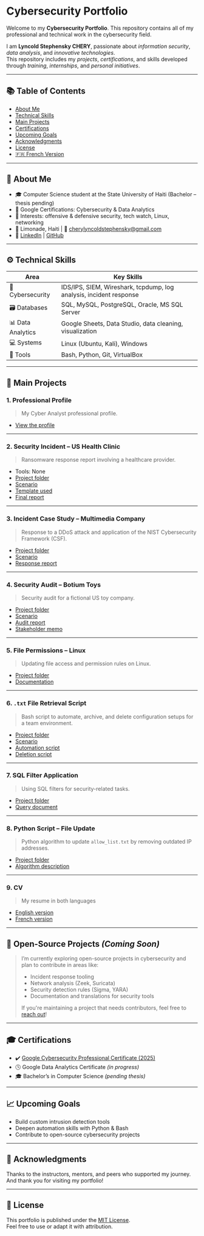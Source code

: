 # Cybersecurity Portfolio

Welcome to my **Cybersecurity Portfolio**. This repository contains all of my professional and technical work in the cybersecurity field.

I am **Lyncold Stephensky CHERY**, passionate about _information security_, _data analysis_, and _innovative technologies_.  
This repository includes my _projects_, _certifications_, and skills developed through _training_, _internships_, and _personal initiatives_.

---

## 📚 Table of Contents

- [About Me](#about-me)
- [Technical Skills](#technical-skills)
- [Main Projects](#main-projects)
- [Certifications](#certifications)
- [Upcoming Goals](#upcoming-goals)
- [Acknowledgments](#acknowledgments)
- [License](#license)
- [🇫🇷 French Version](../French_version/README_fr.md)

---

## 👤 About Me

- 🎓 Computer Science student at the State University of Haiti (Bachelor – thesis pending)
- 📂 Google Certifications: Cybersecurity & Data Analytics
- 🧠 Interests: offensive & defensive security, tech watch, Linux, networking
- 📍 Limonade, Haiti | 📧 cherylyncoldstephensky@gmail.com  
- 🔗 [LinkedIn](https://www.linkedin.com/in/lyncold-stephensky-chery) | [GitHub](https://github.com/Lync97)

---

## ⚙️ Technical Skills

| Area             | Key Skills |
|------------------|------------|
| 🔐 Cybersecurity  | IDS/IPS, SIEM, Wireshark, tcpdump, log analysis, incident response |
| 🗃️ Databases      | SQL, MySQL, PostgreSQL, Oracle, MS SQL Server |
| 📊 Data Analytics | Google Sheets, Data Studio, data cleaning, visualization |
| 💻 Systems        | Linux (Ubuntu, Kali), Windows |
| 🧪 Tools          | Bash, Python, Git, VirtualBox |

---

## 📁 Main Projects

### 1. Professional Profile
> My Cyber Analyst professional profile.

- [View the profile](./profil-professionnel/Profile_profesionnel-Lyncold_Stephensky_CHERY.pdf)

---

### 2. Security Incident – US Health Clinic
> Ransomware response report involving a healthcare provider.

- Tools: None  
- [Project folder](./gestion_incident/Ransomware_Incident_Clinic_US_2025/Incident_Response_Report.pdf)
- [Scenario](./gestion_incident/Ransomware_Incident_Clinic_US_2025/Incident_Scenario.pdf)
- [Template used](./gestion_incident/Ransomware_Incident_Clinic_US_2025/Incident_Log_Template.pdf)
- [Final report](./gestion_incident/Ransomware_Incident_Clinic_US_2025/Incident_Response_Report.pdf)

---

### 3. Incident Case Study – Multimedia Company
> Response to a DDoS attack and application of the NIST Cybersecurity Framework (CSF).

- [Project folder](./gestion_incident/the_incident_case_study_of_a_enterprise_multimedia/)
- [Scenario](./gestion_incident/the_incident_case_study_of_a_enterprise_multimedia/cyber_security_incident_scenario.pdf)
- [Response report](./gestion_incident/the_incident_case_study_of_a_enterprise_multimedia/cyber_security_incident_response.pdf)

---

### 4. Security Audit – Botium Toys
> Security audit for a fictional US toy company.

- [Project folder](./Audit/Botium_Toys/)
- [Scenario](./Audit/Botium_Toys/Botium-toys_scenario.md)
- [Audit report](./Audit/Botium_Toys/Botium_Toys_cybersecurity_audit_fictive_company.pdf)
- [Stakeholder memo](./Audit/Botium_Toys/Botium_Toys_memo_for_stakeholders.pdf)

---

### 5. File Permissions – Linux
> Updating file access and permission rules on Linux.

- [Project folder](./linux_and_sql/linux/)
- [Documentation](./linux_and_sql/linux/relative_autorization_of_files_on_linux.pdf)

---

### 6. `.txt` File Retrieval Script
> Bash script to automate, archive, and delete configuration setups for a team environment.

- [Project folder](./linux_and_sql/linux/Project_Initializer/)
- [Scenario](./linux_and_sql/linux/Project_Initializer/README.md)
- [Automation script](./linux_and_sql/linux/Project_Initializer/project_initializer.sh)
- [Deletion script](./linux_and_sql/linux/Project_Initializer/remove_project_initializer.sh)

---

### 7. SQL Filter Application
> Using SQL filters for security-related tasks.

- [Project folder](./linux_and_sql/sql/)
- [Query document](./linux_and_sql/sql/apply_sql_filters.pdf)

---

### 8. Python Script – File Update
> Python algorithm to update `allow_list.txt` by removing outdated IP addresses.

- [Project folder](./python/)
- [Algorithm description](./python/update_a_python_file_with_an_algorithm.pdf)

---

### 9. CV
> My resume in both languages

- [English version](./cv/cv_en.pdf)
- [French version](./cv/cv_fr.pdf)

---

## 📂 Open-Source Projects *(Coming Soon)*

> I’m currently exploring open-source projects in cybersecurity and plan to contribute in areas like:
>
> - Incident response tooling
> - Network analysis (Zeek, Suricata)
> - Security detection rules (Sigma, YARA)
> - Documentation and translations for security tools
>
> If you're maintaining a project that needs contributors, feel free to [reach out](mailto:cherylyncoldstephensky@gmail.com)!

---

## 🎓 Certifications

- ✔️ [Google Cybersecurity Professional Certificate (2025)](https://www.credly.com/badges/3d6c1eb5-7afb-4141-a447-eccecd228f99)  
- 🕓 Google Data Analytics Certificate *(in progress)*  
- 🎓 Bachelor’s in Computer Science *(pending thesis)*

---

## 📈 Upcoming Goals

- Build custom intrusion detection tools  
- Deepen automation skills with Python & Bash  
- Contribute to open-source cybersecurity projects

---

## 🙏 Acknowledgments

Thanks to the instructors, mentors, and peers who supported my journey.  
And thank you for visiting my portfolio!

---

## 📄 License

This portfolio is published under the [MIT License](../LICENSE).  
Feel free to use or adapt it with attribution.
